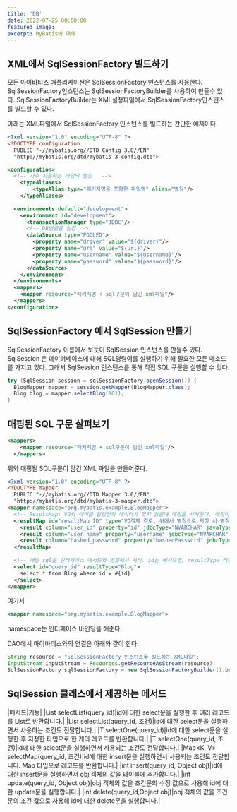 ```yaml
---
title: 'DB'
date: 2022-07-25 00:00:00
featured_image: 
excerpt: MyBatis에 대해
---
```

## XML에서 SqlSessionFactory 빌드하기

모든 마이바티스 애플리케이션은 SqlSessionFactory 인스턴스를 사용한다. SqlSessionFactory인스턴스는 SqlSessionFactoryBuilder를 사용하여 만들수 있다. SqlSessionFactoryBuilder는 XML설정파일에서 SqlSessionFactory인스턴스를 빌드할 수 있다.

아래는 XML파일에서 SqlSessionFactory 인스턴스를 빌드하는 간단한 예제이다.
```xml
<?xml version="1.0" encoding="UTF-8" ?>
<!DOCTYPE configuration
  PUBLIC "-//mybatis.org//DTD Config 3.0//EN"
  "http://mybatis.org/dtd/mybatis-3-config.dtd">

<configuration>
  <!-- 자주 사용하는 타입의 별칭	-->
	<typeAliases>
		<typeAlias type="패키지명을 포함한 파일명" alias="별칭"/>
	</typeAliases>
  
  <environments default="development">
    <environment id="development">
      <transactionManager type="JDBC"/>
      <!-- DB연결을 설정 -->
      <dataSource type="POOLED">
        <property name="driver" value="${driver}"/>
        <property name="url" value="${url}"/>
        <property name="username" value="${username}"/>
        <property name="password" value="${password}"/>
      </dataSource>
    </environment>
  </environments>
  <mappers>
    <mapper resource="패키지명 + sql구문이 담긴 xml파일"/>
  </mappers>
</configuration>
```
## SqlSessionFactory 에서 SqlSession 만들기
SqlSessionFactory 이름에서 보듯이 SqlSession 인스턴스를 만들수 있다. SqlSession 은 데이터베이스에 대해 SQL명령어를 실행하기 위해 필요한 모든 메소드를 가지고 있다. 그래서 SqlSession 인스턴스를 통해 직접 SQL 구문을 실행할 수 있다.
```java
try (SqlSession session = sqlSessionFactory.openSession()) {
  BlogMapper mapper = session.getMapper(BlogMapper.class);
  Blog blog = mapper.selectBlog(101);
}
```
## 매핑된 SQL 구문 살펴보기

```xml
<mappers>
    <mapper resource="패키지명 + sql구문이 담긴 xml파일"/>
  </mappers>
```
위와 매핑될 SQL구문이 담긴 XML 파일을 만들어준다.

```xml
<?xml version="1.0" encoding="UTF-8" ?>
<!DOCTYPE mapper
  PUBLIC "-//mybatis.org//DTD Mapper 3.0//EN"
  "http://mybatis.org/dtd/mybatis-3-mapper.dtd">
<mapper namespace="org.mybatis.example.BlogMapper">
  <!-- ResultMap: VO와 테이블 컬럼간의 데이터가 맞지 않을떄 매핑을 시켜준다. 매핑이 필요없을 시 x -->
  <resultMap id="resultMap ID" type="VO객체 경로, 위에서 별칭으로 지정 시 별칭 명">
    <result column="user_id" property="id" jdbcType="NVARCHAR" javaType="String"/>
    <result column="user_name" property="username" jdbcType="NVARCHAR" javaType="String"/>
    <result column="hashed_password" property="hashedPassword" jdbcType="NVARCHAR" javaType="String"/>
  </resultMap>   
	
  <!-- 해당 sql을 인터페이스 메서드와 연결해서 처리. id는 메서드명, resultType 리턴되는 데이터가 하나일때의 데이터 타입을, resultmap 리턴되는 데이터가 여러개일때, parameterType 매개변수 -->
  <select id="query_id" resultType="Blog">
    select * from Blog where id = #{id}
  </select>
</mapper>
```

여기서 

```xml
<mapper namespace="org.mybatis.example.BlogMapper">
```
namespace는 인터페이스 바인딩을 해준다.

DAO에서 마이바티스와의 연결은 아래와 같이 한다.

```java
String resource = "SqlSessionFactory 인스턴스를 빌드하는 XML파일";
InputStream inputStream = Resources.getResourceAsStream(resource);
SqlSessionFactory sqlSessionFactory = new SqlSessionFactoryBuilder().build(inputStream);
```

## SqlSession 클래스에서 제공하는 메서드

|메서드|기능|
|List selectList(query_id)|id에 대한 select문을 실행한 후 여러 레코드를 List로 반환합니다.|
|List selectList(query_id, 조건)|id에 대한 select문을 실행하면서 사용하는 조건도 전달합니다.|
|T selectOne(query_id)|id에 대한 select문을 실행한 후 지정한 타입으로 한 개의 레코드를 반환합니다.|
|T selectOne(query_id, 조건)|id에 대한 select문을 실행하면서 사용되는 조건도 전달합니다.|
|Map<K, V> selectMap(query_id, 조건)|id에 대한 insert문을 실행하면서 사용되는 조건도 전달합니다. Map 타입으로 레코드를 반환합니다.|
|int insert(query_id, Object obj)|id에 대한 insert문을 실행하면서 obj 객체의 값을 테이블에 추가합니다.|
|int update(query_id, Object obj)|obj 객체의 값을 조건문의 수정 값으로 사용해 id에 대한 update문을 실행합니다.|
|int delete(query_id,Object obj)|obj 객체의 값을 조건문의 조건 값으로  사용해 id에 대한 delete문을 실행합니다.|
